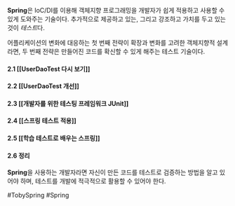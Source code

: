 **Spring**은 IoC/DI를 이용해 객체지향 프로그래밍을 개발자가 쉽게 적용하고 사용할 수 있게 도와주는 기술이다. 추가적으로 제공하고 있는, 그리고 강조하고 가치를 두고 있는 것이 *테스트*다.

어플리케이션의 변화에 대응하는 첫 번째 전략이 확장과 변화를 고려한 객체지향적 설계라면, 두 번째 전략은 만들어진 코드를 확신할 수 있게 해주는 테스트 기술이다.

#### 2.1 [[UserDaoTest 다시 보기]]
#### 2.2 [[UserDaoTest 개선]]
#### 2.3 [[개발자를 위한 테스팅 프레임워크 JUnit]]
#### 2.4 [[스프링 테스트 적용]]
#### 2.5 [[학습 테스트로 배우는 스프링]]
#### 2.6 정리
**Spring**을 사용하는 개발자라면 자신이 만든 코드를 테스트로 검증하는 방법을 알고 있어야 하며, 테스트를 개발에 적극적으로 활용할 수 있어야 한다.

#TobySpring #Spring 